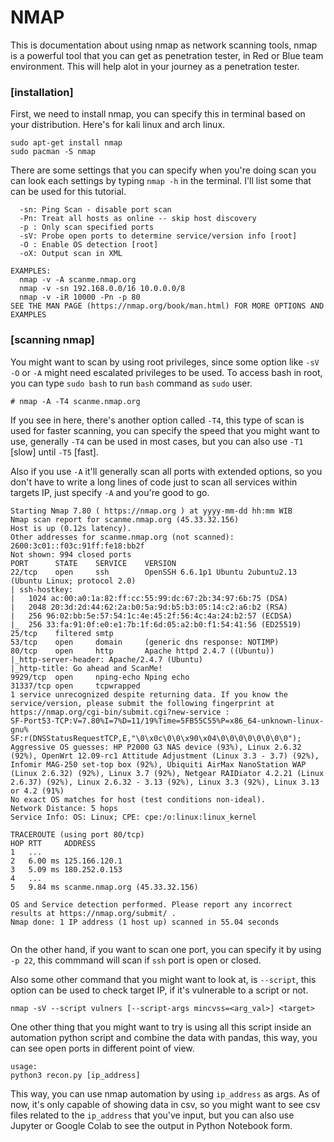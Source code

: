 # NMAP

This is documentation about using nmap as network scanning tools,
nmap is a powerful tool that you can get as penetration tester, in
Red or Blue team environment. This will help alot in your journey as
a penetration tester.

### [installation]

First, we need to install nmap, you can specify this in terminal
based on your distribution. Here's for kali linux and arch linux.

```
sudo apt-get install nmap
sudo pacman -S nmap
```
There are some settings that you can specify when you're doing scan
you can look each settings by typing `nmap -h` in the terminal.
I'll list some that can be used for this tutorial.

````
  -sn: Ping Scan - disable port scan
  -Pn: Treat all hosts as online -- skip host discovery
  -p : Only scan specified ports
  -sV: Probe open ports to determine service/version info [root]
  -O : Enable OS detection [root]
  -oX: Output scan in XML
	
EXAMPLES:
  nmap -v -A scanme.nmap.org
  nmap -v -sn 192.168.0.0/16 10.0.0.0/8
  nmap -v -iR 10000 -Pn -p 80
SEE THE MAN PAGE (https://nmap.org/book/man.html) FOR MORE OPTIONS AND EXAMPLES
````
    
### [scanning nmap]

You might want to scan by using root privileges, since some option
like `-sV -O` or `-A` might need escalated privileges to be used.
To access bash in root, you can type `sudo bash` to run `bash`
command as `sudo` user.

````
# nmap -A -T4 scanme.nmap.org
````
If you see in here, there's another option called `-T4`, this type
of scan is used for faster scanning, you can specify the speed
that you might want to use, generally `-T4` can be used in most
cases, but you can also use `-T1` [slow] until `-T5` [fast].

Also if you use `-A` it'll generally scan all ports with extended
options, so you don't have to write a long lines of code just
to scan all services within targets IP, just specify `-A` and
you're good to go.

````
Starting Nmap 7.80 ( https://nmap.org ) at yyyy-mm-dd hh:mm WIB
Nmap scan report for scanme.nmap.org (45.33.32.156)
Host is up (0.12s latency).
Other addresses for scanme.nmap.org (not scanned): 2600:3c01::f03c:91ff:fe18:bb2f
Not shown: 994 closed ports
PORT      STATE    SERVICE    VERSION
22/tcp    open     ssh        OpenSSH 6.6.1p1 Ubuntu 2ubuntu2.13 (Ubuntu Linux; protocol 2.0)
| ssh-hostkey: 
|   1024 ac:00:a0:1a:82:ff:cc:55:99:dc:67:2b:34:97:6b:75 (DSA)
|   2048 20:3d:2d:44:62:2a:b0:5a:9d:b5:b3:05:14:c2:a6:b2 (RSA)
|   256 96:02:bb:5e:57:54:1c:4e:45:2f:56:4c:4a:24:b2:57 (ECDSA)
|_  256 33:fa:91:0f:e0:e1:7b:1f:6d:05:a2:b0:f1:54:41:56 (ED25519)
25/tcp    filtered smtp
53/tcp    open     domain     (generic dns response: NOTIMP)
80/tcp    open     http       Apache httpd 2.4.7 ((Ubuntu))
|_http-server-header: Apache/2.4.7 (Ubuntu)
|_http-title: Go ahead and ScanMe!
9929/tcp  open     nping-echo Nping echo
31337/tcp open     tcpwrapped
1 service unrecognized despite returning data. If you know the service/version, please submit the following fingerprint at https://nmap.org/cgi-bin/submit.cgi?new-service :
SF-Port53-TCP:V=7.80%I=7%D=11/19%Time=5FB55C55%P=x86_64-unknown-linux-gnu%
SF:r(DNSStatusRequestTCP,E,"\0\x0c\0\0\x90\x04\0\0\0\0\0\0\0\0");
Aggressive OS guesses: HP P2000 G3 NAS device (93%), Linux 2.6.32 (92%), OpenWrt 12.09-rc1 Attitude Adjustment (Linux 3.3 - 3.7) (92%), Infomir MAG-250 set-top box (92%), Ubiquiti AirMax NanoStation WAP (Linux 2.6.32) (92%), Linux 3.7 (92%), Netgear RAIDiator 4.2.21 (Linux 2.6.37) (92%), Linux 2.6.32 - 3.13 (92%), Linux 3.3 (92%), Linux 3.13 or 4.2 (91%)
No exact OS matches for host (test conditions non-ideal).
Network Distance: 5 hops
Service Info: OS: Linux; CPE: cpe:/o:linux:linux_kernel

TRACEROUTE (using port 80/tcp)
HOP RTT     ADDRESS
1   ...
2   6.00 ms 125.166.120.1
3   5.09 ms 180.252.0.153
4   ...
5   9.84 ms scanme.nmap.org (45.33.32.156)

OS and Service detection performed. Please report any incorrect results at https://nmap.org/submit/ .
Nmap done: 1 IP address (1 host up) scanned in 55.04 seconds
 
````

On the other hand, if you want to scan one port, you can specify it
by using `-p 22`, this commmand will scan if `ssh` port is open or closed.

Also some other command that you might want to look at, is `--script`,
this option can be used to check target IP, if it's vulnerable to a
script or not.

```
nmap -sV --script vulners [--script-args mincvss=<arg_val>] <target>
```

One other thing that you might want to try is using all this script
inside an automation python script and combine the data with pandas,
this way, you can see open ports in different point of view.

```
usage:
python3 recon.py [ip_address]
```

This way, you can use nmap automation by using `ip_address` as args.
As of now, it's only capable of showing data in csv, so you might
want to see csv files related to the `ip_address` that you've input,
but you can also use Jupyter or Google Colab to see the output in
Python Notebook form.
